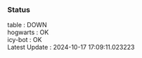 ### Status


table : DOWN  
hogwarts : OK  
icy-bot : OK  
Latest Update : 2024-10-17 17:09:11.023223
